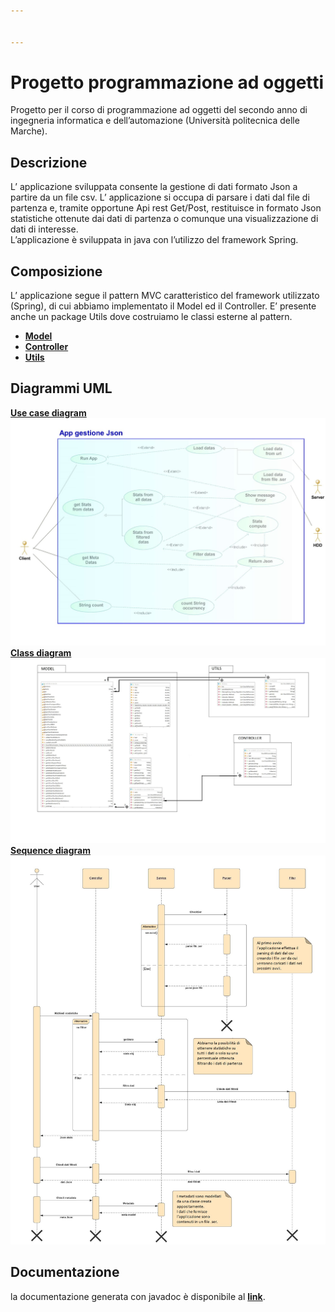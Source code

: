 ```yaml
---


---
```


<h1 id="progetto-programmazione-ad-oggetti">Progetto programmazione ad oggetti</h1>
<p>Progetto per il corso di programmazione ad oggetti del secondo anno di ingegneria informatica e dell’automazione (Università politecnica delle Marche).</p>
<h2 id="descrizione">Descrizione</h2>
<p>L’ applicazione sviluppata consente la gestione di dati formato Json a partire da un file csv. L’ applicazione si occupa di parsare i dati dal file di partenza e, tramite opportune Api rest Get/Post, restituisce in formato Json statistiche ottenute dai dati di partenza o comunque una visualizzazione di dati di interesse.<br>
L’applicazione è sviluppata in java con l’utilizzo del framework Spring.</p>
<h2 id="composizione">Composizione</h2>
<p>L’ applicazione segue il pattern MVC caratteristico del framework utilizzato (Spring), di cui abbiamo implementato il Model ed il Controller. E’ presente anche un package Utils dove costruiamo le classi esterne al pattern.</p>
<ul>
<li><a href="./src/main/java/com/dagomiliano/progettoesame/model"><strong>Model</strong></a></li>
<li><a href="./src/main/java/com/dagomiliano/progettoesame/controller"><strong>Controller</strong></a></li>
<li><a href="./src/main/java/com/dagomiliano/progettoesame/utils"><strong>Utils</strong></a></li>
</ul>
<h2 id="diagrammi-uml">Diagrammi UML</h2>
<p><a href="./resources/uml/img/useCase.jpg"><strong>Use case diagram</strong><img src="./resources/uml/img/useCase.jpg"></a><br>
<a href="./resources/uml/img/class.jpg"><strong>Class diagram</strong><img src="./resources/uml/img/class.jpg"><br>
</a><a href="./resources/uml/img/sequence.jpg"><strong>Sequence diagram</strong><img src="./resources/uml/img/sequence.jpg"></a></p>
<h2 id="documentazione">Documentazione</h2>
<p>la documentazione generata con javadoc è disponibile al <a href="./doc/com/dagomiliano/progettoesame"><strong>link</strong></a>.</p>

